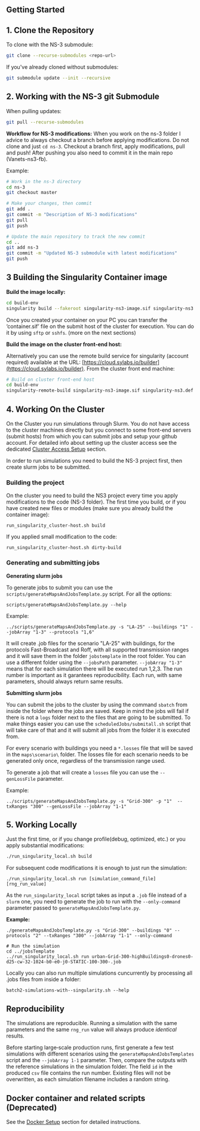 ## Getting Started

## 1. Clone the Repository

To clone with the NS-3 submodule:

```bash
git clone --recurse-submodules <repo-url>
```

If you've already cloned without submodules:

```bash
git submodule update --init --recursive
```

## 2. Working with the NS-3 git Submodule 

When pulling updates:

```bash
git pull --recurse-submodules
```

**Workflow for NS-3 modifications:**
When you work on the ns-3 folder I advice to always checkout a branch before applying modifications. Do not clone and just `cd ns-3`. Checkout a branch first, apply modifications, pull and push! After pushing you also need to commit it in the main repo (Vanets-ns3-fb).

Example:

```bash
# Work in the ns-3 directory
cd ns-3
git checkout master

# Make your changes, then commit
git add .
git commit -m "Description of NS-3 modifications"
git pull
git push

# Update the main repository to track the new commit
cd ..
git add ns-3
git commit -m "Updated NS-3 submodule with latest modifications"
git push
```



## 3 Building the Singularity Container image


**Build the image locally:**

```bash
cd build-env
singularity build --fakeroot singularity-ns3-image.sif singularity-ns3.def
```
Once you created your container on your PC you can transfer the ‘container.sif’ file on the submit host of the cluster for execution. You can do it by using `sftp` or `sshfs`. (more on the next sections)

**Build the image on the cluster front-end host:**

Alternatively you can use the remote build service for singularity (account required) available at the URL: [https://cloud.sylabs.io/builder](https://cloud.sylabs.io/builder). From the cluster front end machine:

```bash
# Build on cluster front-end host
cd build-env
singularity-remote-build singularity-ns3-image.sif singularity-ns3.def singularity-ns3.log
```


## 4. Working On the Cluster
On the Cluster you run simulations through Slurm. You do not have access to the cluster machines directly but you connect to some front-end servers (submit hosts) from which you can submit jobs and setup your github account. For detailed info about setting up the cluster access see the dedicated [Cluster Access Setup](CLUSTER_ACCESS_SETUP.md) section.

In order to run simulations you need to build the NS-3 project first, then create slurm jobs to be submitted. 

### Building the project
On the cluster you need to build the NS3 project every time you apply modifications to the code (NS-3 folder).
The first time you build, or if you have created new files or modules (make sure you already build the container image):

```
run_singularity_cluster-host.sh build

```

If you applied small modification to the code:

```
run_singularity_cluster-host.sh dirty-build

```
### Generating and submitting jobs
**Generating slurm jobs**

To generate jobs to submit you can use the `scripts/generateMapsAndJobsTemplate.py` script. For all the options:

```
scripts/generateMapsAndJobsTemplate.py --help
``` 

Example: 

```
../scripts/generateMapsAndJobsTemplate.py -s "LA-25" --buildings "1" --jobArray "1-3" --protocols "1,6"
```
It will create .job files for the scenario "LA-25" with buildings, for the protocols Fast-Broadcast and Roff, with all supported transmission ranges and it will save them in the folder `jobstemplate` in the root folder. You can use a different folder using the `--jobsPath` parameter. `--jobArray "1-3"` means that for each simulation there will be executed run 1,2,3. The run rumber is important as it garantees reproducibility. Each run, with same parameters, should always return same results. 

**Submitting slurm jobs**

You can submit the jobs to the cluster by using the command `sbatch` from inside the folder where the jobs are saved. Keep in mind the jobs will fail if there is not a `logs` folder next to the files that are going to be submitted.
To make things easier you can use the `scheduledJobs/submitall.sh` script that will take care of that and it will submit all jobs from the folder it is executed from.  

For every scenario with buildings you need a `*.losses` file that will be saved in the `maps\scenario\` folder. The losses file for each scenario needs to be generated only once, regardless of the transmission range used.

To generate a job that will create a `losses` file you can use the `--genLossFile` parameter. 

Example:

```
../scripts/generateMapsAndJobsTemplate.py -s "Grid-300" -p "1"  --txRanges "300" --genLossFile --jobArray "1-1"
```
## 5. Working Locally

Just the first time, or if you change profile(debug, optimized, etc.) or you apply substantial modifications:

```bash
./run_singularity_local.sh build
```

For subsequent code modifications it is enough to just run the simulation:

```
./run_singularity_local.sh run [simulation_command_file] [rng_run_value]
```

As the `run_singularity_local` script takes as input a `.job` file instead of a `slurm` one, you need to generate the job to run with the `--only-command` parameter passed to `generateMapsAndJobsTemplate.py`.

**Example:**

```
./generateMapsAndJobsTemplate.py -s "Grid-300" --buildings "0" --protocols "2" --txRanges "300" --jobArray "1-1" --only-command

# Run the simulation
cd ../jobsTemplate
../run_singularity_local.sh run urban-Grid-300-highBuildings0-drones0-d25-cw-32-1024-b0-e0-j0-STATIC-100-300-.job
```

Locally you can also run  multiple simulations cuncurrently by processing all .jobs files from inside a folder:

```
batch2-simulations-with--singularity.sh --help

```
## Reproducibility
The simulations are reproducible.
Running a simulation with the same parameters and the same `rng_run` value will always produce *identical* results.

Before starting large‑scale production runs, first generate a few test simulations with different scenarios using the `generateMapsAndJobsTemplates` script and the `--jobArray 1-1` parameter.
Then, compare the outputs with the reference simulations in the simulation folder. The field `id` in the produced `csv` file contains the run number.
Existing files will not be overwritten, as each simulation filename includes a random string.


## Docker container and related scripts (Deprecated)
See the [Docker Setup](DOCKER_SETUP.md) section for detailed  instructions.
